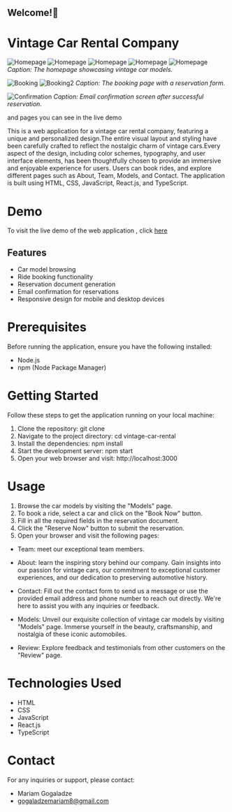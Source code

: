 ## Welcome!👋

# Vintage Car Rental Company


![Homepage](./src/images/screenshot.png)
![Homepage](./src/images/screenshot3.png)
![Homepage](./src/images/screenshot4.png)
![Homepage](./src/images/screenshot5.png)
![Homepage](./src/images/screenshot7.png)
*Caption: The homepage showcasing vintage car models.*

![Booking](./src/images/screenshot2.png)
![Booking2](./src/images/reservation.png)
*Caption: The booking page with a reservation form.*


![Confirmation](./src/images/confirmation.png)
*Caption: Email confirmation screen after successful reservation.*

and pages you can see in the live demo


This is a web application for a vintage car rental company, featuring a unique and personalized design.The entire visual layout and styling have been carefully crafted to reflect the nostalgic charm of vintage cars.Every aspect of the design, including color schemes, typography, and user interface elements, has been thoughtfully chosen to provide an immersive and enjoyable experience for users. Users can book rides, and explore different pages such as About, Team, Models, and Contact. The application is built using HTML, CSS, JavaScript, React.js, and TypeScript.

# Demo

  To visit the live demo of the web application , click [here](https://vintage-car-rental.netlify.app/)



## Features

- Car model browsing
- Ride booking functionality
- Reservation document generation
- Email confirmation for reservations
- Responsive design for mobile and desktop devices


# Prerequisites

Before running the application, ensure you have the following installed:


- Node.js
- npm (Node Package Manager)


# Getting Started

Follow these steps to get the application running on your local machine:

1. Clone the repository: git clone <repository-url>
2. Navigate to the project directory: cd vintage-car-rental
3. Install the dependencies: npm install
4. Start the development server: npm start
5. Open your web browser and visit: http://localhost:3000

# Usage

1. Browse the car models by visiting the "Models" page.
2. To book a ride, select a car and click on the "Book Now"  button.
3. Fill in all the required fields in the reservation document.
4. Click the "Reserve Now" button to submit the reservation.
5. Open your browser and visit the following pages:

- Team: meet our exceptional team members.

- About:  learn the inspiring story behind our company. Gain insights into our passion for vintage cars, our commitment to exceptional customer experiences, and our dedication to preserving automotive history.

- Contact: Fill out the contact form to send us a message or use the provided email address and phone number to reach out directly. We're here to assist you with any inquiries or feedback.

- Models: Unveil our exquisite collection of vintage car models by visiting "Models" page. Immerse yourself in the beauty, craftsmanship, and nostalgia of these iconic automobiles.

- Review: Explore feedback and testimonials from other customers on the "Review" page.
  
  
# Technologies Used

- HTML
- CSS
- JavaScript
- React.js
- TypeScript


# Contact

For any inquiries or support, please contact: 

- Mariam Gogaladze 
- gogaladzemariam8@gmail.com
